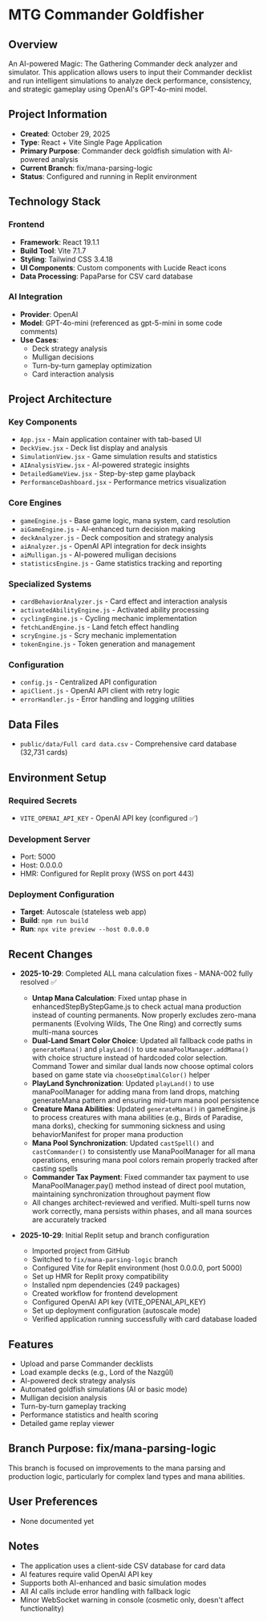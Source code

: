 # MTG Commander Goldfisher

## Overview
An AI-powered Magic: The Gathering Commander deck analyzer and simulator. This application allows users to input their Commander decklist and run intelligent simulations to analyze deck performance, consistency, and strategic gameplay using OpenAI's GPT-4o-mini model.

## Project Information
- **Created**: October 29, 2025
- **Type**: React + Vite Single Page Application
- **Primary Purpose**: Commander deck goldfish simulation with AI-powered analysis
- **Current Branch**: fix/mana-parsing-logic
- **Status**: Configured and running in Replit environment

## Technology Stack

### Frontend
- **Framework**: React 19.1.1
- **Build Tool**: Vite 7.1.7
- **Styling**: Tailwind CSS 3.4.18
- **UI Components**: Custom components with Lucide React icons
- **Data Processing**: PapaParse for CSV card database

### AI Integration
- **Provider**: OpenAI
- **Model**: GPT-4o-mini (referenced as gpt-5-mini in some code comments)
- **Use Cases**:
  - Deck strategy analysis
  - Mulligan decisions
  - Turn-by-turn gameplay optimization
  - Card interaction analysis

## Project Architecture

### Key Components
- `App.jsx` - Main application container with tab-based UI
- `DeckView.jsx` - Deck list display and analysis
- `SimulationView.jsx` - Game simulation results and statistics
- `AIAnalysisView.jsx` - AI-powered strategic insights
- `DetailedGameView.jsx` - Step-by-step game playback
- `PerformanceDashboard.jsx` - Performance metrics visualization

### Core Engines
- `gameEngine.js` - Base game logic, mana system, card resolution
- `aiGameEngine.js` - AI-enhanced turn decision making
- `deckAnalyzer.js` - Deck composition and strategy analysis
- `aiAnalyzer.js` - OpenAI API integration for deck insights
- `aiMulligan.js` - AI-powered mulligan decisions
- `statisticsEngine.js` - Game statistics tracking and reporting

### Specialized Systems
- `cardBehaviorAnalyzer.js` - Card effect and interaction analysis
- `activatedAbilityEngine.js` - Activated ability processing
- `cyclingEngine.js` - Cycling mechanic implementation
- `fetchLandEngine.js` - Land fetch effect handling
- `scryEngine.js` - Scry mechanic implementation
- `tokenEngine.js` - Token generation and management

### Configuration
- `config.js` - Centralized API configuration
- `apiClient.js` - OpenAI API client with retry logic
- `errorHandler.js` - Error handling and logging utilities

## Data Files
- `public/data/Full card data.csv` - Comprehensive card database (32,731 cards)

## Environment Setup

### Required Secrets
- `VITE_OPENAI_API_KEY` - OpenAI API key (configured ✅)

### Development Server
- Port: 5000
- Host: 0.0.0.0
- HMR: Configured for Replit proxy (WSS on port 443)

### Deployment Configuration
- **Target**: Autoscale (stateless web app)
- **Build**: `npm run build`
- **Run**: `npx vite preview --host 0.0.0.0`

## Recent Changes
- **2025-10-29**: Completed ALL mana calculation fixes - MANA-002 fully resolved ✅
  - **Untap Mana Calculation**: Fixed untap phase in enhancedStepByStepGame.js to check actual mana production instead of counting permanents. Now properly excludes zero-mana permanents (Evolving Wilds, The One Ring) and correctly sums multi-mana sources
  - **Dual-Land Smart Color Choice**: Updated all fallback code paths in `generateMana()` and `playLand()` to use `manaPoolManager.addMana()` with choice structure instead of hardcoded color selection. Command Tower and similar dual lands now choose optimal colors based on game state via `chooseOptimalColor()` helper
  - **PlayLand Synchronization**: Updated `playLand()` to use manaPoolManager for adding mana from land drops, matching generateMana pattern and ensuring mid-turn mana pool persistence
  - **Creature Mana Abilities**: Updated `generateMana()` in gameEngine.js to process creatures with mana abilities (e.g., Birds of Paradise, mana dorks), checking for summoning sickness and using behaviorManifest for proper mana production
  - **Mana Pool Synchronization**: Updated `castSpell()` and `castCommander()` to consistently use ManaPoolManager for all mana operations, ensuring mana pool colors remain properly tracked after casting spells
  - **Commander Tax Payment**: Fixed commander tax payment to use ManaPoolManager.pay() method instead of direct pool mutation, maintaining synchronization throughout payment flow
  - All changes architect-reviewed and verified. Multi-spell turns now work correctly, mana persists within phases, and all mana sources are accurately tracked

- **2025-10-29**: Initial Replit setup and branch configuration
  - Imported project from GitHub
  - Switched to `fix/mana-parsing-logic` branch
  - Configured Vite for Replit environment (host 0.0.0.0, port 5000)
  - Set up HMR for Replit proxy compatibility
  - Installed npm dependencies (249 packages)
  - Created workflow for frontend development
  - Configured OpenAI API key (VITE_OPENAI_API_KEY)
  - Set up deployment configuration (autoscale mode)
  - Verified application running successfully with card database loaded

## Features
- Upload and parse Commander decklists
- Load example decks (e.g., Lord of the Nazgûl)
- AI-powered deck strategy analysis
- Automated goldfish simulations (AI or basic mode)
- Mulligan decision analysis
- Turn-by-turn gameplay tracking
- Performance statistics and health scoring
- Detailed game replay viewer

## Branch Purpose: fix/mana-parsing-logic
This branch is focused on improvements to the mana parsing and production logic, particularly for complex land types and mana abilities.

## User Preferences
- None documented yet

## Notes
- The application uses a client-side CSV database for card data
- AI features require valid OpenAI API key
- Supports both AI-enhanced and basic simulation modes
- All AI calls include error handling with fallback logic
- Minor WebSocket warning in console (cosmetic only, doesn't affect functionality)
